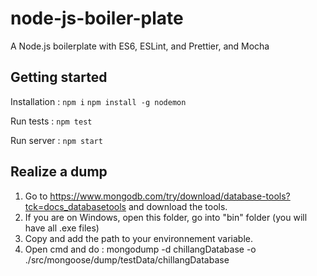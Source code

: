 # node-js-boiler-plate

A Node.js boilerplate with ES6, ESLint, and Prettier, and Mocha

## Getting started

Installation :
`npm i`
`npm install -g nodemon`

Run tests :
`npm test`

Run server :
`npm start`

## Realize a dump

1. Go to https://www.mongodb.com/try/download/database-tools?tck=docs_databasetools and download the tools.
2. If you are on Windows, open this folder, go into "bin" folder (you will have all .exe files)
3. Copy and add the path to your environnement variable.
4. Open cmd and do : mongodump -d chillangDatabase -o ./src/mongoose/dump/testData/chillangDatabase
